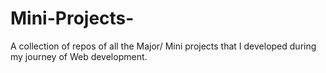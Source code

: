 # Mini-Projects-
A collection of repos of all the Major/ Mini projects that I developed during my journey of Web development.
